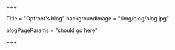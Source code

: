 +++

Title = "Opfront's blog"
backgroundImage = "/img/blog/blog.jpg"

blogPageParams = "should go here"

+++
